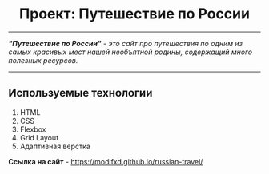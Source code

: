 <h1 align="center">Проект: Путешествие по России</h1>

---

_**"Путешествие по России"** - это сайт про путешествия по одним из самых красивых мест нашей необъятной родины, содержащий много полезных ресурсов._

---

## Используемые технологии

1. HTML
2. CSS
3. Flexbox
4. Grid Layout
5. Адаптивная верстка

**Ссылка на сайт** - https://modifxd.github.io/russian-travel/
